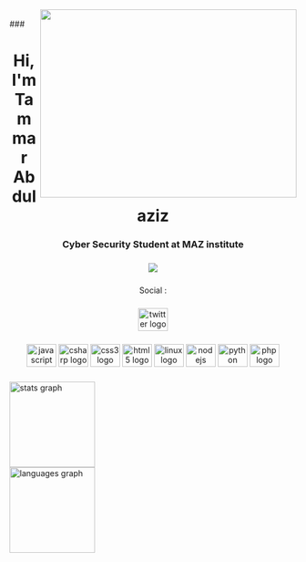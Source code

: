 <img align="right" height="330px" width="450px" src="https://raw.githubusercontent.com/TBAx00/TBAx00/main/github-contribution-grid-snake.svg" >
<br>
###

<h1 align="center">Hi, I'm Tammar Abdulaziz</h1>

###

<h3 align="center">Cyber Security Student at MAZ institute</h3>

###

<div align="center">
  <img src="https://visitor-badge.laobi.icu/badge?page_id=TBAx00.TBAx00&left_color=black&right_color=darkmagenta&left_text=Profile views"  />
</div>

###

<p align="center">Social :</p>

###

<div align="center">
  <a href="https://twitter.com/TA2Sec" target="_blank">
    <img src="https://raw.githubusercontent.com/maurodesouza/profile-readme-generator/master/src/assets/icons/social/twitter/default.svg" width="52" height="40" alt="twitter logo"  />
  </a>
</div>

###

<div align="center">
  <img src="https://cdn.jsdelivr.net/gh/devicons/devicon/icons/javascript/javascript-original.svg" height="40" width="52" alt="javascript logo"  />
  <img src="https://cdn.jsdelivr.net/gh/devicons/devicon/icons/csharp/csharp-original.svg" height="40" width="52" alt="csharp logo"  />
  <img src="https://cdn.jsdelivr.net/gh/devicons/devicon/icons/css3/css3-original.svg" height="40" width="52" alt="css3 logo"  />
  <img src="https://cdn.jsdelivr.net/gh/devicons/devicon/icons/html5/html5-original.svg" height="40" width="52" alt="html5 logo"  />
  <img src="https://cdn.jsdelivr.net/gh/devicons/devicon/icons/linux/linux-original.svg" height="40" width="52" alt="linux logo"  />
  <img src="https://cdn.jsdelivr.net/gh/devicons/devicon/icons/nodejs/nodejs-original.svg" height="40" width="52" alt="nodejs logo"  />
  <img src="https://cdn.jsdelivr.net/gh/devicons/devicon/icons/python/python-original.svg" height="40" width="52" alt="python logo"  />
  <img src="https://cdn.jsdelivr.net/gh/devicons/devicon/icons/php/php-original.svg" height="40" width="52" alt="php logo"  />
</div>

###

<div align="left">
  <img src="https://github-readme-stats.vercel.app/api?username=TBAx00&hide_title=false&hide_rank=false&show_icons=true&include_all_commits=true&count_private=true&disable_animations=false&theme=dark&locale=en&hide_border=false&order=1&custom_title=TBA" height="150" alt="stats graph" /> <br>
  <img src="https://github-readme-stats.vercel.app/api/top-langs?username=TBAx00&locale=en&hide_title=false&layout=compact&card_width=320&langs_count=5&theme=dark&hide_border=false&order=2" height="150" alt="languages graph"  />
</div>

###
